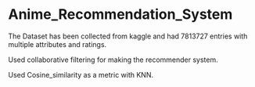 # Anime_Recommendation_System



The Dataset has been collected from kaggle and had  7813727 entries with multiple attributes and ratings.

Used collaborative filtering for making the recommender system.

Used Cosine_similarity as a metric with KNN.
